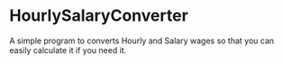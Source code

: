 # HourlySalaryConverter
A simple program to converts Hourly and Salary wages so that you can easily calculate it if you need it.
